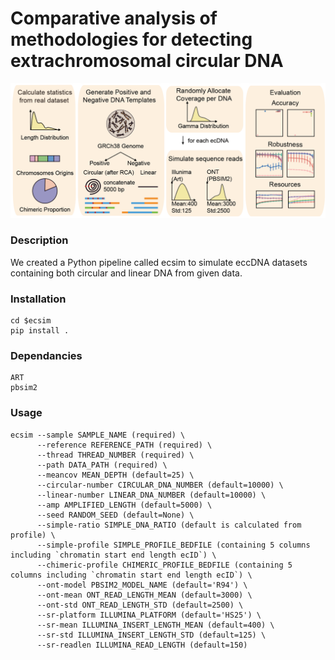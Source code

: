 # Comparative analysis of methodologies for detecting extrachromosomal circular DNA
![](figure/figure.png "Overview")
### Description
We created a Python pipeline called ecsim to simulate eccDNA datasets containing both circular and linear DNA from given data. 

### Installation
```
cd $ecsim
pip install .
```
### Dependancies
```
ART
pbsim2
```
### Usage
```
ecsim --sample SAMPLE_NAME (required) \
      --reference REFERENCE_PATH (required) \
      --thread THREAD_NUMBER (required) \
      --path DATA_PATH (required) \
      --meancov MEAN_DEPTH (default=25) \
      --circular-number CIRCULAR_DNA_NUMBER (default=10000) \
      --linear-number LINEAR_DNA_NUMBER (default=10000) \
      --amp AMPLIFIED_LENGTH (default=5000) \
      --seed RANDOM_SEED (default=None) \
      --simple-ratio SIMPLE_DNA_RATIO (default is calculated from profile) \
      --simple-profile SIMPLE_PROFILE_BEDFILE (containing 5 columns including `chromatin start end length ecID`) \
      --chimeric-profile CHIMERIC_PROFILE_BEDFILE (containing 5 columns including `chromatin start end length ecID`) \
      --ont-model PBSIM2_MODEL_NAME (default='R94') \
      --ont-mean ONT_READ_LENGTH_MEAN (default=3000) \
      --ont-std ONT_READ_LENGTH_STD (default=2500) \
      --sr-platform ILLUMINA_PLATFORM (default='HS25') \
      --sr-mean ILLUMINA_INSERT_LENGTH_MEAN (default=400) \
      --sr-std ILLUMINA_INSERT_LENGTH_STD (default=125) \
      --sr-readlen ILLUMINA_READ_LENGTH (default=150)
```
